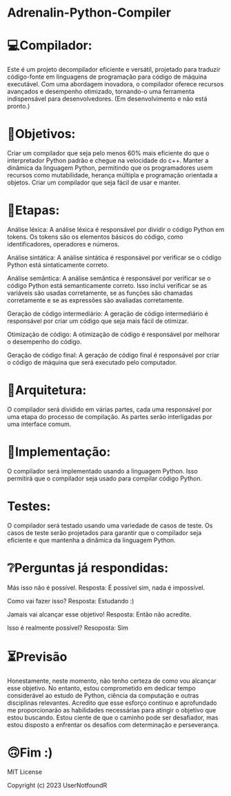 # Adrenalin-Python-Compiler

# 💻Compilador:

Este é um projeto decompilador eficiente e versátil, projetado para traduzir código-fonte em linguagens de programação para código de máquina executável.
Com uma abordagem inovadora, o compilador oferece recursos avançados e desempenho otimizado, tornando-o uma ferramenta indispensável para desenvolvedores.
(Em desenvolvimento e não está pronto.)

# 🌟Objetivos:

Criar um compilador que seja pelo menos 60% mais eficiente do que o interpretador Python padrão e chegue na velocidade do c++.
Manter a dinâmica da linguagem Python, permitindo que os programadores usem recursos como mutabilidade, herança múltipla e programação orientada a objetos.
Criar um compilador que seja fácil de usar e manter.

# 📃Etapas:

Análise léxica: A análise léxica é responsável por dividir o código Python em tokens. Os tokens são os elementos básicos do código, como identificadores, operadores e números.

Análise sintática: A análise sintática é responsável por verificar se o código Python está sintaticamente correto.

Análise semântica: A análise semântica é responsável por verificar se o código Python está semanticamente correto. Isso inclui verificar se as variáveis são usadas corretamente, se as funções são chamadas corretamente e se as expressões são avaliadas corretamente.

Geração de código intermediário: A geração de código intermediário é responsável por criar um código que seja mais fácil de otimizar.

Otimização de código: A otimização de código é responsável por melhorar o desempenho do código.

Geração de código final: A geração de código final é responsável por criar o código de máquina que será executado pelo computador.

# 🔨Arquitetura:

O compilador será dividido em várias partes, cada uma responsável por uma etapa do processo de compilação. As partes serão interligadas por uma interface comum.

# 🐍Implementação:

O compilador será implementado usando a linguagem Python. Isso permitirá que o compilador seja usado para compilar código Python.

# Testes:

O compilador será testado usando uma variedade de casos de teste. Os casos de teste serão projetados para garantir que o compilador seja eficiente e que mantenha a dinâmica da linguagem Python.

# ❔Perguntas já respondidas:

Más isso não é possível.
Resposta: É possível sim, nada é impossível.

Como vai fazer isso?
Resposta: Estudando :)

Jamais vai alcançar esse objetivo!
Resposta: Então não acredite.

Isso é realmente possível?
Resoposta: Sim

# ⏳Previsão

Honestamente, neste momento, não tenho certeza de como vou alcançar esse objetivo. No entanto, estou comprometido em dedicar tempo considerável ao estudo de Python, ciência da computação e outras disciplinas relevantes. Acredito que esse esforço contínuo e aprofundado me proporcionarão as habilidades necessárias para atingir o objetivo que estou buscando. Estou ciente de que o caminho pode ser desafiador, mas estou disposto a enfrentar os desafios com determinação e perseverança.

# 🙃Fim :)

MIT License

Copyright (c) 2023 UserNotfoundR
